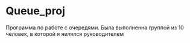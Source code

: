 # Queue_proj
Программа по работе с очередями. Была выполненна группой из 10 человек, в которой я являлся руководителем
